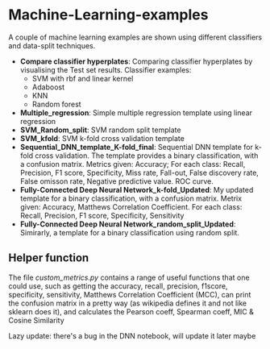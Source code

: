 # Machine-Learning-examples
A couple of machine learning examples are shown using different classifiers and data-split techniques.

- **Compare classifier hyperplates**: Comparing classifier hyperplates by visualising the Test set results. Classifier examples:
  * SVM with rbf and linear kernel
  * Adaboost
  * KNN
  * Random forest
 - **Multiple_regression**: Simple multiple regression template using linear regression
 - **SVM_Random_split**: SVM random split template
 - **SVM_kfold**: SVM k-fold cross validation template
 - **Sequential_DNN_template_K-fold_final**: Sequential DNN template for k-fold cross validation. The template provides a binary classification, with a confusion matrix. Metrics given: Accuracy; For each class: Recall, Precision, F1 score, Specificity, Miss rate, Fall-out, False discovery rate, False omisson rate, Negative predictive value. ROC curve.
 - **Fully-Connected Deep Neural Network_k-fold_Updated**: My updated template for a binary classification, with a confusion matrix. Metrix given: Accuracy, Matthews Correlation Coefficient. For each class: Recall, Precision, F1 score, Specificity, Sensitivity
  - **Fully-Connected Deep Neural Network_random_split_Updated**: Simirarly, a template for a binary classification using random split.

## Helper function
The file *custom_metrics.py* contains a range of useful functions that one could use, such as getting the accuracy, recall, precision, f1score, specificity, sensitivity, Matthews Correlation Coefficient (MCC), can print the confusion matrix in a pretty way (as wikipedia defines it and not like sklearn does it), and calculates the Pearson coeff, Spearman coeff, MIC & Cosine Similarity

Lazy update: there's a bug in the DNN notebook, will update it later maybe


